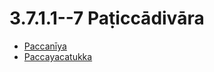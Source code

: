 # 3.7.1.1--7 Paṭiccādivāra

* [Paccanīya](3.7.1.1--7/Paccaniya.md)
* [Paccayacatukka](3.7.1.1--7/Paccayacatukka.md)
